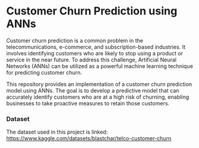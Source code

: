 # Customer Churn Prediction using ANNs


Customer churn prediction is a common problem in the telecommunications, e-commerce, and subscription-based industries. It involves identifying customers who are likely to stop using a product or service in the near future. To address this challenge, Artificial Neural Networks (ANNs) can be utilized as a powerful machine learning technique for predicting customer churn.

This repository provides an implementation of a customer churn prediction model using ANNs. The goal is to develop a predictive model that can accurately identify customers who are at a high risk of churning, enabling businesses to take proactive measures to retain those customers.

### Dataset
The dataset used in this project is linked: https://www.kaggle.com/datasets/blastchar/telco-customer-churn
